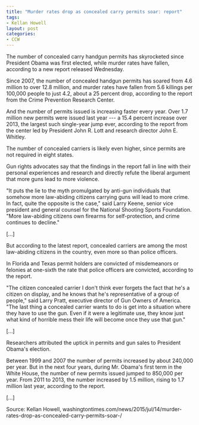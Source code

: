 ```yaml
---
title: "Murder rates drop as concealed carry permits soar: report"
tags:
- Kellan Howell
layout: post
categories:
- CCW
---
```


The number of concealed carry handgun permits has skyrocketed since President Obama was first elected, while murder rates have fallen, according to a new report released Wednesday.

Since 2007, the number of concealed handgun permits has soared from 4.6 million to over 12.8 million, and murder rates have fallen from 5.6 killings per 100,000 people to just 4.2, about a 25 percent drop, according to the report from the Crime Prevention Research Center.

And the number of permits issued is increasing faster every year. Over 1.7 million new permits were issued last year --- a 15.4 percent increase over 2013, the largest such single-year jump ever, according to the report from the center led by President John R. Lott and research director John E. Whitley.

The number of concealed carriers is likely even higher, since permits are not required in eight states.

Gun rights advocates say that the findings in the report fall in line with their personal experiences and research and directly refute the liberal argument that more guns lead to more violence.

"It puts the lie to the myth promulgated by anti-gun individuals that somehow more law-abiding citizens carrying guns will lead to more crime. In fact, quite the opposite is the case," said Larry Keene, senior vice president and general counsel for the National Shooting Sports Foundation. "More law-abiding citizens own firearms for self-protection, and crime continues to decline."

[...]

But according to the latest report, concealed carriers are among the most law-abiding citizens in the country, even more so than police officers.

In Florida and Texas permit holders are convicted of misdemeanors or felonies at one-sixth the rate that police officers are convicted, according to the report.

"The citizen concealed carrier I don't think ever forgets the fact that he's a citizen on display, and he knows that he's representative of a group of people," said Larry Pratt, executive director of Gun Owners of America. "The last thing a concealed carrier wants to do is get into a situation where they have to use the gun. Even if it were a legitimate use, they know just what kind of horrible mess their life will become once they use that gun."

[...]

Researchers attributed the uptick in permits and gun sales to President Obama's election.

Between 1999 and 2007 the number of permits increased by about 240,000 per year. But in the next four years, during Mr. Obama's first term in the White House, the number of new permits issued jumped to 850,000 per year. From 2011 to 2013, the number increased by 1.5 million, rising to 1.7 million last year, according to the report.

[...]

Source: Kellan Howell, washingtontimes.com/news/2015/jul/14/murder-rates-drop-as-concealed-carry-permits-soar-/
